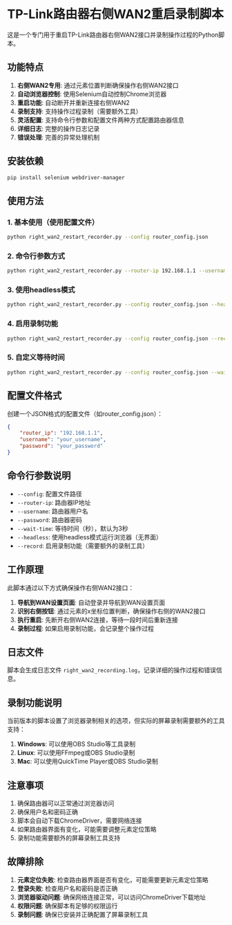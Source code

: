 # TP-Link路由器右侧WAN2重启录制脚本

这是一个专门用于重启TP-Link路由器右侧WAN2接口并录制操作过程的Python脚本。

## 功能特点

1. **右侧WAN2专用**: 通过元素位置判断确保操作右侧WAN2接口
2. **自动浏览器控制**: 使用Selenium自动控制Chrome浏览器
3. **重启功能**: 自动断开并重新连接右侧WAN2
4. **录制支持**: 支持操作过程录制（需要额外工具）
5. **灵活配置**: 支持命令行参数和配置文件两种方式配置路由器信息
6. **详细日志**: 完整的操作日志记录
7. **错误处理**: 完善的异常处理机制

## 安装依赖

```bash
pip install selenium webdriver-manager
```

## 使用方法

### 1. 基本使用（使用配置文件）

```bash
python right_wan2_restart_recorder.py --config router_config.json
```

### 2. 命令行参数方式

```bash
python right_wan2_restart_recorder.py --router-ip 192.168.1.1 --username your_username --password your_password
```

### 3. 使用headless模式

```bash
python right_wan2_restart_recorder.py --config router_config.json --headless
```

### 4. 启用录制功能

```bash
python right_wan2_restart_recorder.py --config router_config.json --record
```

### 5. 自定义等待时间

```bash
python right_wan2_restart_recorder.py --config router_config.json --wait-time 5
```

## 配置文件格式

创建一个JSON格式的配置文件（如router_config.json）：

```json
{
    "router_ip": "192.168.1.1",
    "username": "your_username",
    "password": "your_password"
}
```

## 命令行参数说明

- `--config`: 配置文件路径
- `--router-ip`: 路由器IP地址
- `--username`: 路由器用户名
- `--password`: 路由器密码
- `--wait-time`: 等待时间（秒），默认为3秒
- `--headless`: 使用headless模式运行浏览器（无界面）
- `--record`: 启用录制功能（需要额外的录制工具）

## 工作原理

此脚本通过以下方式确保操作右侧WAN2接口：

1. **导航到WAN设置页面**: 自动登录并导航到WAN设置页面
2. **识别右侧按钮**: 通过元素的x坐标位置判断，确保操作右侧的WAN2接口
3. **执行重启**: 先断开右侧WAN2连接，等待一段时间后重新连接
4. **录制过程**: 如果启用录制功能，会记录整个操作过程

## 日志文件

脚本会生成日志文件 `right_wan2_recording.log`，记录详细的操作过程和错误信息。

## 录制功能说明

当前版本的脚本设置了浏览器录制相关的选项，但实际的屏幕录制需要额外的工具支持：

1. **Windows**: 可以使用OBS Studio等工具录制
2. **Linux**: 可以使用FFmpeg或OBS Studio录制
3. **Mac**: 可以使用QuickTime Player或OBS Studio录制

## 注意事项

1. 确保路由器可以正常通过浏览器访问
2. 确保用户名和密码正确
3. 脚本会自动下载ChromeDriver，需要网络连接
4. 如果路由器界面有变化，可能需要调整元素定位策略
5. 录制功能需要额外的屏幕录制工具支持

## 故障排除

1. **元素定位失败**: 检查路由器界面是否有变化，可能需要更新元素定位策略
2. **登录失败**: 检查用户名和密码是否正确
3. **浏览器驱动问题**: 确保网络连接正常，可以访问ChromeDriver下载地址
4. **权限问题**: 确保脚本有足够的权限运行
5. **录制问题**: 确保已安装并正确配置了屏幕录制工具

